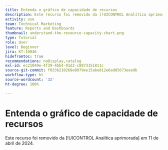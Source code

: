 ```yaml
---
title: Entenda o gráfico de capacidade de recursos
description: Este recurso foi removido da [!UICONTROL Analítica aprimorada] em 11 de abril de 2024.
activity: use
team: Technical Marketing
feature: Reports and Dashboards
thumbnail: understand-the-resource-capacity-chart.png
type: Tutorial
role: User
level: Beginner
jira: KT-10046
hidefromtoc: true
recommendations: noDisplay,catalog
exl-id: ec21049e-4f39-4bb4-91d2-c8873151811c
source-git-commit: f033b210268e8979ee15abe812e6ad85673eeedb
workflow-type: ht
source-wordcount: '32'
ht-degree: 100%

---
```


# Entenda o gráfico de capacidade de recursos

Este recurso foi removido da [!UICONTROL Analítica aprimorada] em 11 de abril de 2024.

